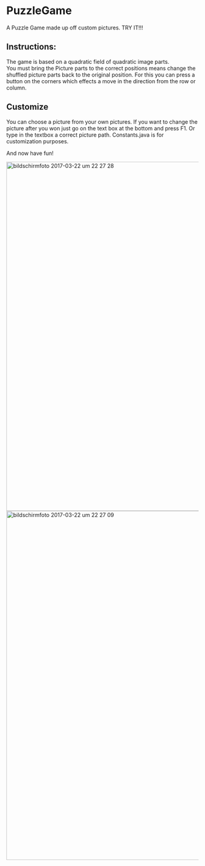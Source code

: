 # PuzzleGame
A Puzzle Game made up off custom pictures. TRY IT!!!
## Instructions: 
The game is based on a quadratic field of quadratic image parts.  
You must bring the Picture parts to the correct positions means change the shuffled picture parts back to the original position. 
For this you can press a button on the corners which effects a move in the direction from the row or column.

## Customize
You can choose a picture from your own pictures. If you want to change the picture after you won just go on the text box at the bottom and press F1. Or type in the textbox a correct picture path.
Constants.java is for customization purposes.

And now have fun!

<img width="912" alt="bildschirmfoto 2017-03-22 um 22 27 28" src="https://cloud.githubusercontent.com/assets/6787636/24222504/a8e6ff12-0f52-11e7-80cf-2170b82218d2.png">

<img width="912" alt="bildschirmfoto 2017-03-22 um 22 27 09" src="https://cloud.githubusercontent.com/assets/6787636/24222507/aab3567e-0f52-11e7-8c64-e5e6a1ece84d.png">

